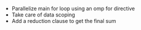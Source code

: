 - Parallelize main for loop using an omp for directive
 - Take care of data scoping
 - Add a reduction clause to get the final sum
